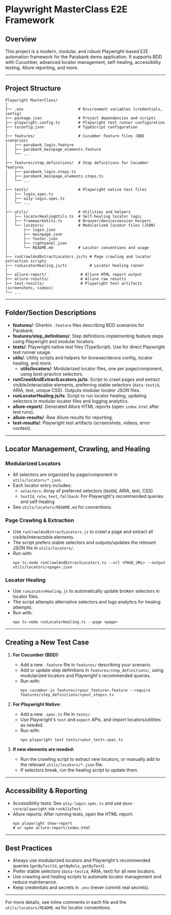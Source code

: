 # Playwright MasterClass E2E Framework

## Overview

This project is a modern, modular, and robust Playwright-based E2E automation framework for the Parabank demo application. It supports BDD with Cucumber, advanced locator management, self-healing, accessibility testing, Allure reporting, and more.

---

## Project Structure

```
Playwright MasterClass/
│
├── .env                        # Environment variables (credentials, config)
├── package.json                # Project dependencies and scripts
├── playwright.config.ts        # Playwright test runner configuration
├── tsconfig.json               # TypeScript configuration
│
├── features/                   # Cucumber feature files (BDD scenarios)
│   ├── parabank_login.feature
│   ├── parabank_mainpage_elements.feature
│   └── ...
│
├── features/step_definitions/  # Step definitions for Cucumber features
│   ├── parabank_login.steps.ts
│   ├── parabank_mainpage_elements.steps.ts
│   └── ...
│
├── tests/                      # Playwright native test files
│   ├── login.spec.ts
│   ├── a11y-login.spec.ts
│   └── ...
│
├── utils/                      # Utilities and helpers
│   ├── locatorHealingUtils.ts  # Self-healing locator logic
│   ├── frameworkUtils.ts       # Browser/device/session helpers
│   └── locators/               # Modularized locator files (JSON)
│       ├── login.json
│       ├── mainpage.json
│       ├── footer.json
│       ├── rightpanel.json
│       └── README.md           # Locator conventions and usage
│
├── runCrawlAndExtractLocators.js/ts # Page crawling and locator extraction scripts
├── runLocatorHealing.js/ts          # Locator healing runner
│
├── allure-report/               # Allure HTML report output
├── allure-results/              # Allure raw results
├── test-results/                # Playwright test artifacts (screenshots, videos)
└── ...
```

---

## Folder/Section Descriptions

- **features/**: Gherkin `.feature` files describing BDD scenarios for Parabank.
- **features/step_definitions/**: Step definitions implementing feature steps using Playwright and modular locators.
- **tests/**: Playwright native test files (TypeScript). Use for direct Playwright test runner usage.
- **utils/**: Utility scripts and helpers for browser/device config, locator healing, and more.
  - **utils/locators/**: Modularized locator files, one per page/component, using best-practice selectors.
- **runCrawlAndExtractLocators.js/ts**: Script to crawl pages and extract visible/interactable elements, preferring stable selectors (`data-testid`, ARIA, text, unique CSS). Outputs modular locator JSON files.
- **runLocatorHealing.js/ts**: Script to run locator healing, updating selectors in modular locator files and logging analytics.
- **allure-report/**: Generated Allure HTML reports (open `index.html` after test runs).
- **allure-results/**: Raw Allure results for reporting.
- **test-results/**: Playwright test artifacts (screenshots, videos, error context).

---

## Locator Management, Crawling, and Healing

### Modularized Locators

- All selectors are organized by page/component in `utils/locators/*.json`.
- Each locator entry includes:
  - `selectors`: Array of preferred selectors (testId, ARIA, text, CSS)
  - `testId`, `role`, `text`, `fallback`: For Playwright's recommended queries and self-healing
- See `utils/locators/README.md` for conventions.

### Page Crawling & Extraction

- Use `runCrawlAndExtractLocators.js` to crawl a page and extract all visible/interactable elements.
- The script prefers stable selectors and outputs/updates the relevant JSON file in `utils/locators/`.
- Run with:
  ```
  npx ts-node runCrawlAndExtractLocators.ts --url <PAGE_URL> --output utils/locators/<page>.json
  ```

### Locator Healing

- Use `runLocatorHealing.js` to automatically update broken selectors in locator files.
- The script attempts alternative selectors and logs analytics for healing attempts.
- Run with:
  ```
  npx ts-node runLocatorHealing.ts --page <page>
  ```

---

## Creating a New Test Case

1. **For Cucumber (BDD):**

   - Add a new `.feature` file in `features/` describing your scenario.
   - Add or update step definitions in `features/step_definitions/`, using modularized locators and Playwright's recommended queries.
   - Run with:
     ```
     npx cucumber-js features/<your_feature>.feature --require features/step_definitions/<your_steps>.ts
     ```

2. **For Playwright Native:**

   - Add a new `.spec.ts` file in `tests/`.
   - Use Playwright's `test` and `expect` APIs, and import locators/utilities as needed.
   - Run with:
     ```
     npx playwright test tests/<your_test>.spec.ts
     ```

3. **If new elements are needed:**
   - Run the crawling script to extract new locators, or manually add to the relevant `utils/locators/*.json` file.
   - If selectors break, run the healing script to update them.

---

## Accessibility & Reporting

- Accessibility tests: See `a11y-login.spec.ts` and use `@axe-core/playwright` via `runA11yTest`.
- Allure reports: After running tests, open the HTML report:
  ```
  npx playwright show-report
  # or open allure-report/index.html
  ```

---

## Best Practices

- Always use modularized locators and Playwright's recommended queries (`getByTestId`, `getByRole`, `getByText`).
- Prefer stable selectors (`data-testid`, ARIA, text) for all new locators.
- Use crawling and healing scripts to automate locator management and reduce maintenance.
- Keep credentials and secrets in `.env` (never commit real secrets).

---

For more details, see inline comments in each file and the `utils/locators/README.md` for locator conventions.
